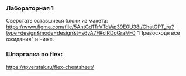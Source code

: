 ### Лабораторная 1
Сверстать оставшиеся блоки из макета:
https://www.figma.com/file/5AntGd1TrVTdWp39E0U38i/ChatGPT_ru?type=design&mode=design&t=s6yA7FRclRDcGraM-0
"Превосходя все ожидания" и ниже.

### Шпаргалка по flex:
https://tpverstak.ru/flex-cheatsheet/